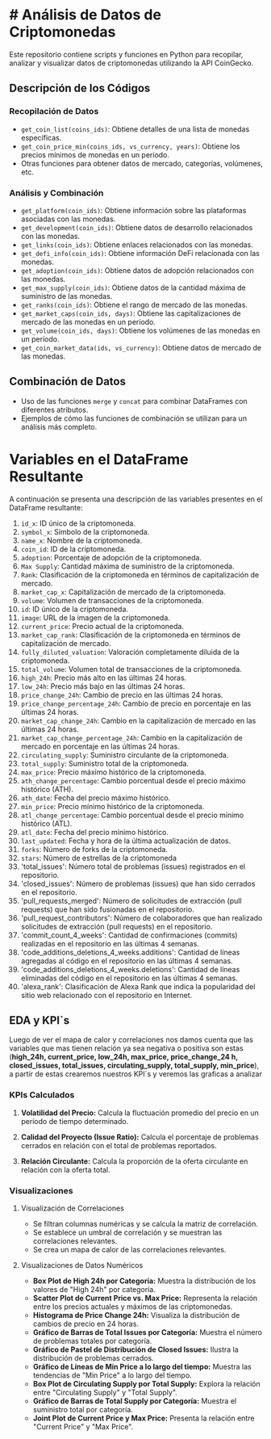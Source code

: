 # # Análisis de Datos de Criptomonedas

Este repositorio contiene scripts y funciones en Python para recopilar, analizar y visualizar datos de criptomonedas utilizando la API CoinGecko.

## Descripción de los Códigos

### Recopilación de Datos

- `get_coin_list(coins_ids)`: Obtiene detalles de una lista de monedas específicas.
- `get_coin_price_min(coins_ids, vs_currency, years)`: Obtiene los precios mínimos de monedas en un período.
- Otras funciones para obtener datos de mercado, categorías, volúmenes, etc.

### Análisis y Combinación

- `get_platform(coin_ids)`: Obtiene información sobre las plataformas asociadas con las monedas.
- `get_development(coin_ids)`: Obtiene datos de desarrollo relacionados con las monedas.
- `get_links(coin_ids)`: Obtiene enlaces relacionados con las monedas.
- `get_defi_info(coin_ids)`: Obtiene información DeFi relacionada con las monedas.
- `get_adoption(coin_ids)`: Obtiene datos de adopción relacionados con las monedas.
- `get_max_supply(coin_ids)`: Obtiene datos de la cantidad máxima de suministro de las monedas.
- `get_ranks(coin_ids)`: Obtiene el rango de mercado de las monedas.
- `get_market_caps(coin_ids, days)`: Obtiene las capitalizaciones de mercado de las monedas en un período.
- `get_volume(coin_ids, days)`: Obtiene los volúmenes de las monedas en un período.
- `get_coin_market_data(ids, vs_currency)`: Obtiene datos de mercado de las monedas.

## Combinación de Datos

- Uso de las funciones `merge` y `concat` para combinar DataFrames con diferentes atributos.
- Ejemplos de cómo las funciones de combinación se utilizan para un análisis más completo.

# Variables en el DataFrame Resultante

A continuación se presenta una descripción de las variables presentes en el DataFrame resultante:

1. `id_x`: ID único de la criptomoneda.
2. `symbol_x`: Símbolo de la criptomoneda.
3. `name_x`: Nombre de la criptomoneda.
4. `coin_id`: ID de la criptomoneda.
5. `adoption`: Porcentaje de adopción de la criptomoneda.
6. `Max Supply`: Cantidad máxima de suministro de la criptomoneda.
7. `Rank`: Clasificación de la criptomoneda en términos de capitalización de mercado.
8. `market_cap_x`: Capitalización de mercado de la criptomoneda.
9. `volume`: Volumen de transacciones de la criptomoneda.
10. `id`: ID único de la criptomoneda.
11. `image`: URL de la imagen de la criptomoneda.
12. `current_price`: Precio actual de la criptomoneda.
13. `market_cap_rank`: Clasificación de la criptomoneda en términos de capitalización de mercado.
14. `fully_diluted_valuation`: Valoración completamente diluida de la criptomoneda.
15. `total_volume`: Volumen total de transacciones de la criptomoneda.
16. `high_24h`: Precio más alto en las últimas 24 horas.
17. `low_24h`: Precio más bajo en las últimas 24 horas.
18. `price_change_24h`: Cambio de precio en las últimas 24 horas.
19. `price_change_percentage_24h`: Cambio de precio en porcentaje en las últimas 24 horas.
20. `market_cap_change_24h`: Cambio en la capitalización de mercado en las últimas 24 horas.
21. `market_cap_change_percentage_24h`: Cambio en la capitalización de mercado en porcentaje en las últimas 24 horas.
22. `circulating_supply`: Suministro circulante de la criptomoneda.
23. `total_supply`: Suministro total de la criptomoneda.
24. `max_price`: Precio máximo histórico de la criptomoneda.
25. `ath_change_percentage`: Cambio porcentual desde el precio máximo histórico (ATH).
26. `ath_date`: Fecha del precio máximo histórico.
27. `min_price`: Precio mínimo histórico de la criptomoneda.
28. `atl_change_percentage`: Cambio porcentual desde el precio mínimo histórico (ATL).
29. `atl_date`: Fecha del precio mínimo histórico.
30. `last_updated`: Fecha y hora de la última actualización de datos.
31. `forks`: Número de forks de la criptomoneda.
32. `stars`: Número de estrellas de la criptomoneda
33. 'total_issues': Número total de problemas (issues) registrados en el repositorio.
34. 'closed_issues': Número de problemas (issues) que han sido cerrados en el repositorio.
35. 'pull_requests_merged': Número de solicitudes de extracción (pull requests) que han sido fusionadas en el repositorio.
36. 'pull_request_contributors': Número de colaboradores que han realizado solicitudes de extracción (pull requests) en el repositorio.
37. 'commit_count_4_weeks': Cantidad de confirmaciones (commits) realizadas en el repositorio en las últimas 4 semanas.
38. 'code_additions_deletions_4_weeks.additions': Cantidad de líneas agregadas al código en el repositorio en las últimas 4 semanas.
39. 'code_additions_deletions_4_weeks.deletions': Cantidad de líneas eliminadas del código en el repositorio en las últimas 4 semanas.
40. 'alexa_rank': Clasificación de Alexa Rank que indica la popularidad del sitio web relacionado con el repositorio en Internet.

## EDA y KPI`s

Luego de ver el mapa de calor y correlaciones nos damos cuenta que las variables que mas tienen relación ya sea negativa o positiva son estas (**high_24h, current_price, low_24h, max_price, price_change_24 h, closed_issues, total_issues, circulating_supply, total_supply, min_price**), a partir de estas crearemos nuestros KPI`s y veremos las graficas a analizar

### KPIs Calculados

1. **Volatilidad del Precio:**
   Calcula la fluctuación promedio del precio en un período de tiempo determinado.

2. **Calidad del Proyecto (Issue Ratio):**
   Calcula el porcentaje de problemas cerrados en relación con el total de problemas reportados.

3. **Relación Circulante:**
   Calcula la proporción de la oferta circulante en relación con la oferta total.

### Visualizaciones

1. Visualización de Correlaciones
    - Se filtran columnas numéricas y se calcula la matriz de correlación.
    - Se establece un umbral de correlación y se muestran las correlaciones relevantes.
    - Se crea un mapa de calor de las correlaciones relevantes.

2. Visualizaciones de Datos Numéricos
    - **Box Plot de High 24h por Categoría:** Muestra la distribución de los valores de "High 24h" por categoría.
    - **Scatter Plot de Current Price vs. Max Price:** Representa la relación entre los precios actuales y máximos de las criptomonedas.
    - **Histograma de Price Change 24h:** Visualiza la distribución de cambios de precio en 24 horas.
    - **Gráfico de Barras de Total Issues por Categoría:** Muestra el número de problemas totales por categoría.
    - **Gráfico de Pastel de Distribución de Closed Issues:** Ilustra la distribución de problemas cerrados.
    - **Gráfico de Líneas de Min Price a lo largo del tiempo:** Muestra las tendencias de "Min Price" a lo largo del tiempo.
    - **Box Plot de Circulating Supply por Total Supply:** Explora la relación entre "Circulating Supply" y "Total Supply".
    - **Gráfico de Barras de Total Supply por Categoría:** Muestra el suministro total por categoría.
    - **Joint Plot de Current Price y Max Price:** Presenta la relación entre "Current Price" y "Max Price".
